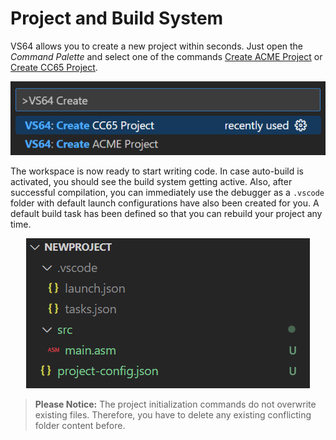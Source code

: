 
# Project and Build System []()

VS64 allows you to create a new project within seconds. Just open the *Command Palette* and select one of the commands [Create ACME Project](command:vs64.createProjectAsm) or [Create CC65 Project](command:vs64.createProjectC).

<p align="center">
  <img src="./project_create1.png" />
</p>

The workspace is now ready to start writing code. In case auto-build is activated, you should see the build system getting active. Also, after successful compilation, you can immediately use the debugger as a `.vscode` folder with default launch configurations have also been created for you. A default build task has been defined so that you can rebuild your project any time.

<p align="center">
  <img src="./project_create2.png" />
</p>

> **Please Notice:** The project initialization commands do not overwrite existing files. Therefore, you have to
delete any existing conflicting folder content before.
